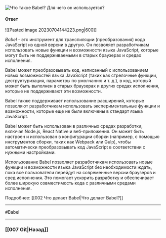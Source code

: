 
![Что такое Babel? Для чего он используется?](https://youtu.be/w-vUj0gHGgg?t=680)

#### Ответ

![[Pasted image 20230704144223.png|600]]

*Babel* - это инструмент для транспиляции (преобразования) кода JavaScript из одной версии в другую. Он позволяет разработчикам использовать новые функции и возможности языка JavaScript, которые могут быть не поддерживаемыми в старых браузерах и средах исполнения.

Babel может преобразовывать код, написанный с использованием новых возможностей языка JavaScript (таких как стрелочные функции, деструктуризация, параметры по умолчанию и т. д.), в код, который может быть выполнен в старых браузерах и других средах исполнения, которые не поддерживают эти возможности.

Babel также поддерживает использование расширений, которые позволяют разработчикам использовать экспериментальные функции и возможности, которые еще не были включены в стандарт языка JavaScript.

Babel может быть использован в различных средах разработки, включая Node.js, React Native и веб-приложения. Он может быть настроен и использован в конфигурации сборки (например, с помощью инструментов сборки, таких как Webpack или Gulp), чтобы автоматически преобразовывать код JavaScript в соответствии с нужными настройками.

Использование Babel позволяет разработчикам использовать новые функции и возможности языка JavaScript без необходимости ждать, пока все пользователи перейдут на современные версии браузеров и сред исполнения. Это помогает ускорить разработку и обеспечивает более широкую совместимость кода с различными средами исполнения.

Подробнее: [[002 Что делает Babel|Что делает Babel?]]

___
#Babel

___

### [[007 Git|Назад]]
